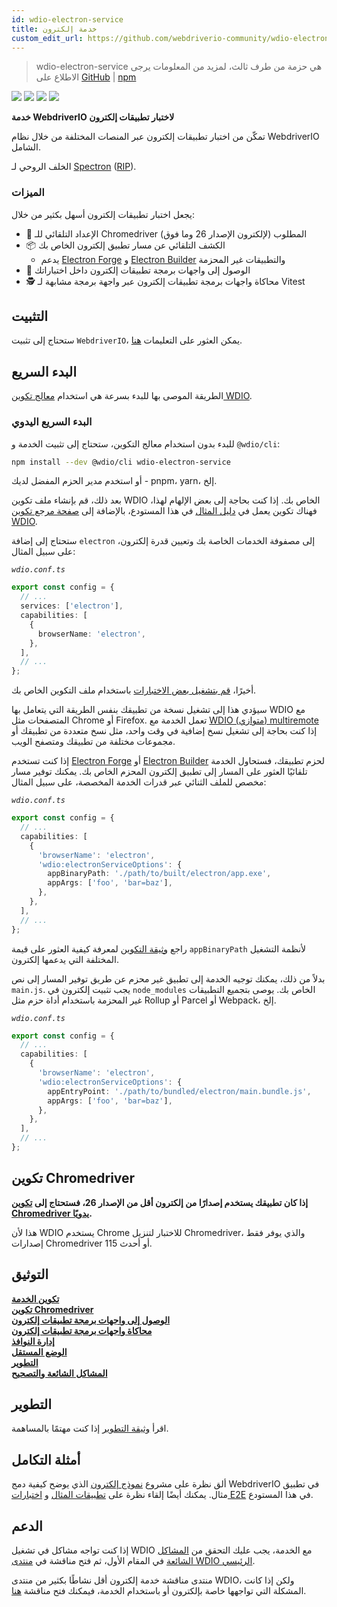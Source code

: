 ```yaml
---
id: wdio-electron-service
title: خدمة إلكترون
custom_edit_url: https://github.com/webdriverio-community/wdio-electron-service/edit/main/README.md
---
```



> wdio-electron-service هي حزمة من طرف ثالث، لمزيد من المعلومات يرجى الاطلاع على [GitHub](https://github.com/webdriverio-community/wdio-electron-service) | [npm](https://www.npmjs.com/package/wdio-electron-service)

<a href="https://www.npmjs.com/package/wdio-electron-service" alt="NPM Version">
  <img src="https://img.shields.io/npm/v/wdio-electron-service" /></a>
<a href="https://www.npmjs.com/package/wdio-electron-service/v/lts" alt="NPM LTS Version">
  <img src="https://img.shields.io/npm/v/wdio-electron-service/lts" /></a>
<a href="https://www.npmjs.com/package/wdio-electron-service/v/next" alt="NPM Next Version">
  <img src="https://img.shields.io/npm/v/wdio-electron-service/next" /></a>
<a href="https://www.npmjs.com/package/wdio-electron-service" alt="NPM Downloads">
  <img src="https://img.shields.io/npm/dw/wdio-electron-service" /></a>

<br />

**خدمة WebdriverIO لاختبار تطبيقات إلكترون**

تمكّن من اختبار تطبيقات إلكترون عبر المنصات المختلفة من خلال نظام WebdriverIO الشامل.

الخلف الروحي لـ [Spectron](https://github.com/electron-userland/spectron) ([RIP](https://github.com/electron-userland/spectron/issues/1045)).

### الميزات

يجعل اختبار تطبيقات إلكترون أسهل بكثير من خلال:

- 🚗 الإعداد التلقائي للـ Chromedriver المطلوب (لإلكترون الإصدار 26 وما فوق)
- 📦 الكشف التلقائي عن مسار تطبيق إلكترون الخاص بك
  - يدعم [Electron Forge](https://www.electronforge.io/) و [Electron Builder](https://www.electron.build/) والتطبيقات غير المحزمة
- 🧩 الوصول إلى واجهات برمجة تطبيقات إلكترون داخل اختباراتك
- 🕵️ محاكاة واجهات برمجة تطبيقات إلكترون عبر واجهة برمجة مشابهة لـ Vitest

## التثبيت

ستحتاج إلى تثبيت `WebdriverIO`، يمكن العثور على التعليمات [هنا](https://webdriver.io/docs/gettingstarted).

## البدء السريع

الطريقة الموصى بها للبدء بسرعة هي استخدام [معالج تكوين WDIO](https://webdriver.io/docs/gettingstarted#initiate-a-webdriverio-setup).

### البدء السريع اليدوي

للبدء بدون استخدام معالج التكوين، ستحتاج إلى تثبيت الخدمة و `@wdio/cli`:

```bash
npm install --dev @wdio/cli wdio-electron-service
```

أو استخدم مدير الحزم المفضل لديك - pnpm، yarn، إلخ.

بعد ذلك، قم بإنشاء ملف تكوين WDIO الخاص بك. إذا كنت بحاجة إلى بعض الإلهام لهذا، فهناك تكوين يعمل في [دليل المثال](https://github.com/webdriverio-community/wdio-electron-service/blob/main/./example/wdio.conf.ts) في هذا المستودع، بالإضافة إلى [صفحة مرجع تكوين WDIO](https://webdriver.io/docs/configuration).

ستحتاج إلى إضافة `electron` إلى مصفوفة الخدمات الخاصة بك وتعيين قدرة إلكترون، على سبيل المثال:

_`wdio.conf.ts`_

```ts
export const config = {
  // ...
  services: ['electron'],
  capabilities: [
    {
      browserName: 'electron',
    },
  ],
  // ...
};
```

أخيرًا، [قم بتشغيل بعض الاختبارات](https://webdriver.io/docs/gettingstarted#run-test) باستخدام ملف التكوين الخاص بك.

سيؤدي هذا إلى تشغيل نسخة من تطبيقك بنفس الطريقة التي يتعامل بها WDIO مع المتصفحات مثل Chrome أو Firefox. تعمل الخدمة مع [WDIO (متوازي) multiremote](https://webdriver.io/docs/multiremote) إذا كنت بحاجة إلى تشغيل نسخ إضافية في وقت واحد، مثل نسخ متعددة من تطبيقك أو مجموعات مختلفة من تطبيقك ومتصفح الويب.

إذا كنت تستخدم [Electron Forge](https://www.electronforge.io/) أو [Electron Builder](https://www.electron.build/) لحزم تطبيقك، فستحاول الخدمة تلقائيًا العثور على المسار إلى تطبيق إلكترون المحزم الخاص بك. يمكنك توفير مسار مخصص للملف الثنائي عبر قدرات الخدمة المخصصة، على سبيل المثال:

_`wdio.conf.ts`_

```ts
export const config = {
  // ...
  capabilities: [
    {
      'browserName': 'electron',
      'wdio:electronServiceOptions': {
        appBinaryPath: './path/to/built/electron/app.exe',
        appArgs: ['foo', 'bar=baz'],
      },
    },
  ],
  // ...
};
```

راجع [وثيقة التكوين](https://github.com/webdriverio-community/wdio-electron-service/blob/main/./docs/configuration/service-configuration.md#appbinarypath) لمعرفة كيفية العثور على قيمة `appBinaryPath` لأنظمة التشغيل المختلفة التي يدعمها إلكترون.

بدلاً من ذلك، يمكنك توجيه الخدمة إلى تطبيق غير محزم عن طريق توفير المسار إلى نص `main.js`. يجب تثبيت إلكترون في `node_modules` الخاص بك. يوصى بتجميع التطبيقات غير المحزمة باستخدام أداة حزم مثل Rollup أو Parcel أو Webpack، إلخ.

_`wdio.conf.ts`_

```ts
export const config = {
  // ...
  capabilities: [
    {
      'browserName': 'electron',
      'wdio:electronServiceOptions': {
        appEntryPoint: './path/to/bundled/electron/main.bundle.js',
        appArgs: ['foo', 'bar=baz'],
      },
    },
  ],
  // ...
};
```

## تكوين Chromedriver

**إذا كان تطبيقك يستخدم إصدارًا من إلكترون أقل من الإصدار 26، فستحتاج إلى [تكوين Chromedriver يدويًا](https://github.com/webdriverio-community/wdio-electron-service/blob/main/./docs/configuration/chromedriver-configuration.md#user-managed).**

هذا لأن WDIO يستخدم Chrome للاختبار لتنزيل Chromedriver، والذي يوفر فقط إصدارات Chromedriver 115 أو أحدث.

## التوثيق

**[تكوين الخدمة](https://github.com/webdriverio-community/wdio-electron-service/blob/main/./docs/configuration/service-configuration.md)** \
**[تكوين Chromedriver](https://github.com/webdriverio-community/wdio-electron-service/blob/main/./docs/configuration/chromedriver-configuration.md)** \
**[الوصول إلى واجهات برمجة تطبيقات إلكترون](https://github.com/webdriverio-community/wdio-electron-service/blob/main/./docs/electron-apis/accessing-apis.md)** \
**[محاكاة واجهات برمجة تطبيقات إلكترون](https://github.com/webdriverio-community/wdio-electron-service/blob/main/./docs/electron-apis/mocking-apis.md)** \
**[إدارة النوافذ](https://github.com/webdriverio-community/wdio-electron-service/blob/main/./docs/window-management.md)** \
**[الوضع المستقل](https://github.com/webdriverio-community/wdio-electron-service/blob/main/./docs/standalone-mode.md)** \
**[التطوير](https://github.com/webdriverio-community/wdio-electron-service/blob/main/./docs/development.md)** \
**[المشاكل الشائعة والتصحيح](https://github.com/webdriverio-community/wdio-electron-service/blob/main/./docs/common-issues-debugging.md)**

## التطوير

اقرأ [وثيقة التطوير](https://github.com/webdriverio-community/wdio-electron-service/blob/main/./docs/development.md) إذا كنت مهتمًا بالمساهمة.

## أمثلة التكامل

ألق نظرة على مشروع [نموذج إلكترون](https://github.com/webdriverio/electron-boilerplate) الذي يوضح كيفية دمج WebdriverIO في تطبيق مثال. يمكنك أيضًا إلقاء نظرة على [تطبيقات المثال](https://github.com/webdriverio-community/wdio-electron-service/blob/main/./apps/) و [اختبارات E2E](https://github.com/webdriverio-community/wdio-electron-service/blob/main/./e2e/) في هذا المستودع.

## الدعم

إذا كنت تواجه مشاكل في تشغيل WDIO مع الخدمة، يجب عليك التحقق من [المشاكل الشائعة](https://github.com/webdriverio-community/wdio-electron-service/blob/main/./docs/common-issues.md) في المقام الأول، ثم فتح مناقشة في [منتدى WDIO الرئيسي](https://github.com/webdriverio/webdriverio/discussions).

منتدى مناقشة خدمة إلكترون أقل نشاطًا بكثير من منتدى WDIO، ولكن إذا كانت المشكلة التي تواجهها خاصة بإلكترون أو باستخدام الخدمة، فيمكنك فتح مناقشة [هنا](https://github.com/webdriverio-community/wdio-electron-service/discussions).